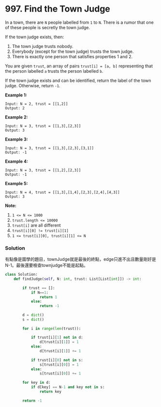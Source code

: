 # 997. Find the Town Judge

In a town, there are `N` people labelled from `1` to `N`. There is a rumor that one of these people is secretly the town judge.

If the town judge exists, then:

1. The town judge trusts nobody.
2. Everybody (except for the town judge) trusts the town judge.
3. There is exactly one person that satisfies properties 1 and 2.

You are given `trust`, an array of pairs `trust[i] = [a, b]` representing that the person labelled `a` trusts the person labelled `b`.

If the town judge exists and can be identified, return the label of the town judge. Otherwise, return `-1`.

 

**Example 1:**

```
Input: N = 2, trust = [[1,2]]
Output: 2
```

**Example 2:**

```
Input: N = 3, trust = [[1,3],[2,3]]
Output: 3
```

**Example 3:**

```
Input: N = 3, trust = [[1,3],[2,3],[3,1]]
Output: -1
```

**Example 4:**

```
Input: N = 3, trust = [[1,2],[2,3]]
Output: -1
```

**Example 5:**

```
Input: N = 4, trust = [[1,3],[1,4],[2,3],[2,4],[4,3]]
Output: 3
```

**Note:**

1. `1 <= N <= 1000`
2. `trust.length <= 10000`
3. `trust[i]` are all different
4. `trust[i][0] != trust[i][1]`
5. `1 <= trust[i][0], trust[i][1] <= N`

### Solution

有點像是圖學的題目，townJudge就是最後的終點，edge只進不出且數量剛好是N-1。最後還要檢查townjudge不能是起點。

```python
class Solution:
    def findJudge(self, N: int, trust: List[List[int]]) -> int:
        
        if trust == []:
            if N==1:
                return 1
            else:
                return -1
        
        d = dict()
        s = dict()
        
        for i in range(len(trust)):
            
            if trust[i][1] not in d:
                d[trust[i][1]] = 1
            else:
                d[trust[i][1]] += 1
            
            if trust[i][0] not in s:
                s[trust[i][0]] = 1
            else:
                s[trust[i][0]] += 1
        
        for key in d:
            if d[key] == N-1 and key not in s:
                return key
        
        return -1
```

